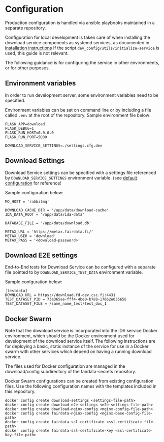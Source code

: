 # Configuration

Production configuration is handled via ansible playbooks maintained in a separate 
repository.

Configuration for local development is taken care of when installing
the download service components as systemd services, as documented in
[installation instructions](/docs/installation.md) If the script
`dev_config/utils/initialize-service` is used, this guide is not relevant.

The following guidance is for configuring the service in other environments, or for
other purposes.

## Environment variables

In order to run development server, some environment variables need to be
specified.

Environment variables can be set on command line or by including a file called
`.env` at the root of the repository. Sample environment file below:
```
FLASK_APP=download
FLASK_DEBUG=1
FLASK_RUN_HOST=0.0.0.0
FLASK_RUN_PORT=5000

DOWNLOAD_SERVICE_SETTINGS=./settings.cfg.dev
```

## Download Settings

Download Service settings can be specified with a settings file referenced by
`DOWNLOAD_SERVICE_SETTINGS` environment variable. (see
[default configuration](/download/config.py) for reference)

Sample configuration below:

```
MQ_HOST = 'rabbitmq'

DOWNLOAD_CACHE_DIR = '/app/data/download-cache'
IDA_DATA_ROOT = '/app/data/ida-data'

DATABASE_FILE = '/app/data/download.db'

METAX_URL = 'https://metax.fairdata.fi/'
METAX_USER = 'download'
METAX_PASS = '<download-password>'
```

## Download E2E settings

End-to-End tests for Download Service can be configured with a separate file
pointed to by `DOWNLOAD_SERVICE_TEST_DATA` environment variable.

Sample confguration below:
```
[testdata]
DOWNLOAD_URL = https://download.fd-dev.csc.fi:4431
TEST_DATASET_PID = 73a365ee-fff4-4be0-b788-17662e035658
TEST_DATASET_FILE = /same_name_test/test_doc_1
```

## Docker Swarm

Note that the download service is incorporated into the IDA service Docker environment, which 
should be the Docker environment used for development of the download service itself. The following
instructions are for deploying a basic, static instance of the service for use in a Docker swarm
with other services which depend on having a running download service.

The files used for Docker configuration are managed in the download/config subdirectory of the
fairdata-secrets repository.

Docker Swarm configurations can be created from existing configuration files.
Use the following configuration names with the templates included in this
repository.

```
docker config create download-settings <settings-file-path>
docker config create download-e2e-settings <e2e-settings-file-path>
docker config create download-nginx-config <nginx-config-file-path>
docker config create fairdata-nginx-config <nginx-base-config-file-path>
docker config create fairdata-ssl-certificate <ssl-certificate-file-path>
docker config create fairdata-ssl-certificate-key <ssl-certificate-key-file-path>
```
